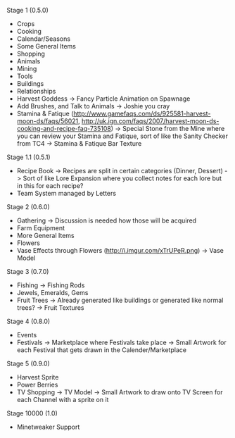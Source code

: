 Stage 1 (0.5.0)
* Crops
* Cooking
* Calendar/Seasons
* Some General Items
* Shopping
* Animals
* Mining
* Tools
* Buildings
* Relationships
* Harvest Goddess
 -> Fancy Particle Animation on Spawnage
* Add Brushes, and Talk to Animals
 -> Joshie you cray
* Stamina & Fatique (http://www.gamefaqs.com/ds/925581-harvest-moon-ds/faqs/56021, http://uk.ign.com/faqs/2007/harvest-moon-ds-cooking-and-recipe-faq-735108)
 -> Special Stone from the Mine where you can review your Stamina and Fatique, sort of like the Sanity Checker from TC4
  -> Stamina & Fatique Bar Texture

Stage 1.1 (0.5.1)
* Recipe Book
 -> Recipes are split in certain categories (Dinner, Dessert)
 -> Sort of like Lore Expansion where you collect notes for each lore but in this for each recipe?
* Team System managed by Letters

Stage 2 (0.6.0)
* Gathering 
 -> Discussion is needed how those will be acquired
* Farm Equipment
* More General Items
* Flowers
* Vase Effects through Flowers (http://i.imgur.com/xTrUPeR.png)
 -> Vase Model

Stage 3 (0.7.0)
* Fishing
 -> Fishing Rods
* Jewels, Emeralds, Gems
* Fruit Trees
 -> Already generated like buildings or generated like normal trees?
 -> Fruit Textures
 
Stage 4 (0.8.0)
* Events
* Festivals
 -> Marketplace where Festivals take place
 -> Small Artwork for each Festival that gets drawn in the Calender/Marketplace

Stage 5 (0.9.0) 
* Harvest Sprite
* Power Berries
* TV Shopping
 -> TV Model
 -> Small Artwork to draw onto TV Screen for each Channel with a sprite on it

Stage 10000 (1.0)
* Minetweaker Support
